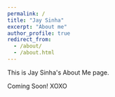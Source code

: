 ```yaml
---
permalink: /
title: "Jay Sinha"
excerpt: "About me"
author_profile: true
redirect_from: 
  - /about/
  - /about.html
---
```


This is Jay Sinha's About Me page. 


Coming Soon! XOXO
